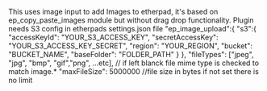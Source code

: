 This uses image input to add Images to etherpad, it's based on ep_copy_paste_images module but without drag drop functionality.
Plugin needs S3 config in etherpads settings.json file
"ep_image_upload":{
    "s3":{
      "accessKeyId": "YOUR_S3_ACCESS_KEY",
      "secretAccessKey": "YOUR_S3_ACCESS_KEY_SECRET",
      "region": "YOUR_REGION",
      "bucket": "BUCKET_NAME",
      "baseFolder": "FOLDER_PATH"
    }
  },
"fileTypes": ["jpeg", "jpg", "bmp", "gif","png", ...etc], // if left blanck file mime type is checked to match image.*
"maxFileSize": 5000000 //file size in bytes if not set there is no limit
